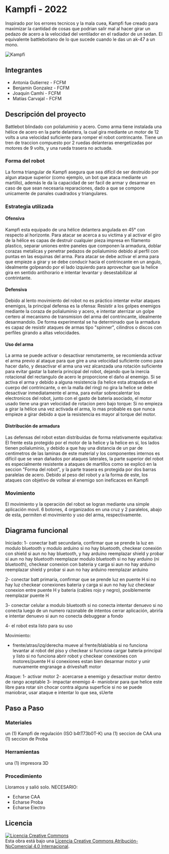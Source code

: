 # Kampfi - 2022
Inspirado por los errores tecnicos y la mala cuea, Kampfi fue creado para maximizar la cantidad de cosas que podrian salir mal al hacer girar un pedazo de acero a la velocidad del ventilador en el radiador de un sedan. El equivalente battlebotiano de lo que sucede cuando le das un ak-47 a un mono.

![Kampfi](/multimedia/KampfiFinaljpeg)

## Integrantes
- Antonia Gutierrez - FCFM
- Benjamín Gonzalez - FCFM
- Joaquin Camhi - FCFM
- Matías Carvajal - FCFM

## Descripción del proyecto
Battlebot blindado con polialuminio y acero. Como arma tiene instalada una hélice de acero en la parte delantera, la cual gira mediante un motor de 12 volts a una velocidad suficiente para romper el robot contrincante. Tiene un tren de traccion compuesto por 2 ruedas delanteras energetizadas por motores de 9 volts, y una rueda trasera no actuada. 

### Forma del robot
La forma triangular de Kampfi asegura que sea difícil de ser destruído por algun ataque superior (como ejemplo, un bot que ataca mediante un martillo), además le da la capacidad de ser facil de armar y desarmar en caso de que sean necesaria reparaciones, dado a que se compone unicamente de panales cuadrados y triangulares.

### Estrategia utilizada
#### Ofensiva
Kampfi esta equipado de una hélice delantera angulada en 45° con respecto al horizonte. Para atacar se acerca a su victima y al activar el giro de la hélice es capas de destruír cualquier pieza impresa en filamento plastico, separar uniones entre paneles que componen la armadura, doblar corazas metalicas y penetrar pedazos de polialuminio debido al perfil con puntas en las esquinas del arma. Para atacar se debe activar el arma para que empieze a girar y se debe conducir hacia el contrincante en un angulo, idealmente golpeando por el lado izquierdo para aprovechar que la helice gira en sentido antihorario e intentar levantar y desestabilizar al contrintante. 

#### Defensiva
Debido al lento movimiento del robot no es práctico intentar evitar ataques enemigos, la principal defensa es la ofensa: Resistir a los golpes enemigos mediante la coraza de polialuminio y acero, e intentar aterrizar un golpe certero al mecanismo de transmision del arma del contrincante, idealmente desarmandolo. De forma experimental se ha determinado que la armadura es capaz de resistir ataques de armas tipo "spinner", cilindros o discos con perfiles girando a altas velocidades.

#### Uso del arma
La arma se puede activar o desactivar remotamente, se recomienda activar el arma previo al ataque para que gire a una velocidad suficiente como para hacer daño, y desactivar el arma una vez alcanzada una rotación suficiente para evitar gastar la batería principal del robot, dejando que la inercia rotacional del rectangulo de acero le proporcione el daño al enemigo. Si se activa el arma y debido a alguna resistencia (la helice esta atrapada en el cuerpo del contrincante, o en la malla del ring) no gira la helice se debe desactivar inmediatamente el arma, para evitar sobrecalentar los electronicos del robot, junto con el gasto de bateria asociado, el motor usado tiene una gran velocidad de rotacion pero bajo torque: Si no empieza a girar la hélice una vez activada el arma, lo mas probable es que nunca empieze a girar debido a que la resistencia es mayor al torque del motor.

#### Distribución de armadura
Las defensas del robot estan distribuidas de forma relativamente equitativa: El frente esta protegido por el motor de la helice y la helice en sí, los lados tienen polialuminio, y debido a que hay una distancia de un par de centimetros de las laminas de este material y los componentes internos es difícil que se vean dañados por ataques laterales, la parte superior del robot es especialmente resistente a ataques de martillos como se explicó en la seccion "Forma del robot", y la parte trasera es protegida por dos barras paralelas de acero. Debido al peso del robot y a la forma de este, los ataques con objetivo de voltear al enemigo son ineficaces en Kampfi

### Movimiento
El movimiento y la operación del robot se logran mediante una simple aplicación movil. 6 botones, 4 organizados en una cruz y 2 paralelos, abajo de esta, permiten el movimiento y uso del arma, respectivamente.

## Diagrama funcional
Iniciado:
1- conectar batt secundaria, confirmar que se prende la luz en modulo bluetooth y modulo arduino
      si no hay bluetooth, checkear conexión con shield
            si aun no hay bluetooth, y hay arduino reemplazar shield y probar
                  si aun no hay bluetooth reemplazar modulo bluetooth
      si no hay arduino (ni bluetooth), checkear conexion con bateria y carga
            si aun no hay arduino reemplazar shield y probar
                  si aun no hay arduino reemplazar arduino
       
2- conectar batt primaria, confirmar que se prende luz en puente H
      si no hay luz checkear conexiones bateria y carga
            si aun no hay luz checkear conexion entre puente H y bateria (cables rojo y negro), posiblemente reemplazar puente H

3- conectar celular a modulo bluetooth
      si no conecta intentar denuevo
            si no conecta luego de un numero razonable de intentos cerrar aplicación, abrirla e intentar denuevo
                  si aun no conecta debuggear a fondo
            
4- el robot esta listo para su uso

Movimiento: 
- frente/atras/izq/derecha mueve al frente/blablabla
      si no funciona levantar al robot del piso y checkear
            si funciona cargar batería principal y listo
            si no funciona abrir robot y checkear conexiónes con motores/puente H
                  si conexiones estan bien desarmar motor y unir nuevamente engranage a driveshaft motor
                  
Ataque:
1- activar motor
2- acercarse a enemigo y desactivar motor dentro de rango aceptable
3- impactar enemigo
4- maniobrar para que helice este libre para rotar sin chocar contra alguna superficie
      si no se puede maniobrar, usar ataque e intentar lo que sea, sUerte

## Paso a Paso
### Materiales
un (1) Kampfi de regulación (ISO b4tT73b0T-K)
una (1) seccion de CAA
una (1) seccion de Proba

### Herramientas
una (1) impresora 3D

### Procedimiento
Lloramos y salió solo.
NECESARIO:
- Echarse CAA
- Echarse Proba
- Echarse Electro

## Licencia
<a rel="license" href="http://creativecommons.org/licenses/by-nc/4.0/"><img alt="Licencia Creative Commons" style="border-width:0" src="https://i.creativecommons.org/l/by-nc/4.0/88x31.png" /></a><br />Esta obra está bajo una <a rel="license" href="http://creativecommons.org/licenses/by-nc/4.0/">Licencia Creative Commons Atribución-NoComercial 4.0 Internacional</a>.
